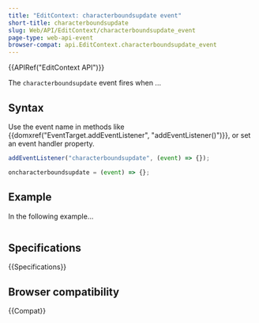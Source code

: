 ```yaml
---
title: "EditContext: characterboundsupdate event"
short-title: characterboundsupdate
slug: Web/API/EditContext/characterboundsupdate_event
page-type: web-api-event
browser-compat: api.EditContext.characterboundsupdate_event
---
```


{{APIRef("EditContext API")}}

The `characterboundsupdate` event fires when ...

## Syntax

Use the event name in methods like {{domxref("EventTarget.addEventListener", "addEventListener()")}}, or set an event handler property.

```js
addEventListener("characterboundsupdate", (event) => {});

oncharacterboundsupdate = (event) => {};
```

## Example

In the following example...

```js

```

## Specifications

{{Specifications}}

## Browser compatibility

{{Compat}}
